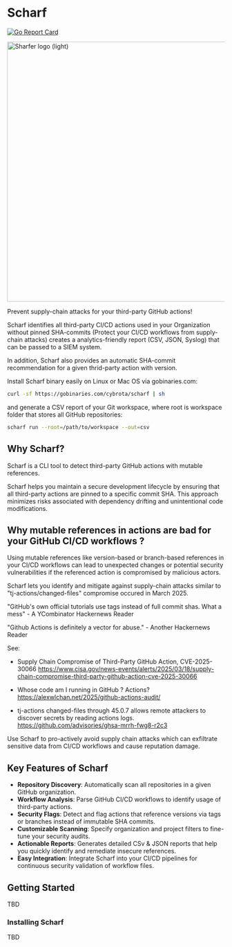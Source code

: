 # Scharf
[![Go Report Card](https://goreportcard.com/badge/github.com/cybrota/sharfer)](https://goreportcard.com/report/github.com/cybrota/sharfer)

<picture width="500">
  <source
    width="600"
    media="(prefers-color-scheme: dark)"
    src="https://github.com/cybrota/sharfer/blob/main/scharf-logo-d.png"
    alt="Scarfer logo (dark)"
  />
  <img
    width="600"
    src="https://github.com/cybrota/sharfer/blob/main/scharf-logo-l.png"
    alt="Sharfer logo (light)"
  />
</picture>


Prevent supply-chain attacks for your third-party GitHub actions!


Scharf identifies all third-party CI/CD actions used in your Organization without pinned SHA-commits (Protect your CI/CD workflows from supply-chain attacks) creates a analytics-friendly report (CSV, JSON, Syslog) that can be passed to a SIEM system.

In addition, Scharf also provides an automatic SHA-commit recommendation for a given thrid-party action with version.

Install Scharf binary easily on Linux or Mac OS via gobinaries.com:

```sh
curl -sf https://gobinaries.com/cybrota/scharf | sh
```

and generate a CSV report of your Git workspace, where root is workspace folder that stores all GitHub repositories:

```sh
scharf run --root=/path/to/workspace --out=csv
```

## Why Scharf?

Scharf is a CLI tool to detect third-party GitHub actions with mutable references.

Scharf helps you maintain a secure development lifecycle by ensuring that all third-party actions are pinned to a specific commit SHA. This approach minimizes risks associated with dependency drifting and unintentional code modifications.

## Why mutable references in actions are bad for your GitHub CI/CD workflows ?

Using mutable references like version-based or branch-based references in your CI/CD workflows can lead to unexpected changes or potential security vulnerabilities if the referenced action is compromised by malicious actors.

Scharf lets you identify and mitigate against supply-chain attacks similar to "tj-actions/changed-files" compromise occured in March 2025.

"GitHub's own official tutorials use tags instead of full commit shas. What a mess" - A YCombinator Hackernews Reader

"Github Actions is definitely a vector for abuse." - Another Hackernews Reader

See:
- Supply Chain Compromise of Third-Party GitHub Action, CVE-2025-30066 https://www.cisa.gov/news-events/alerts/2025/03/18/supply-chain-compromise-third-party-github-action-cve-2025-30066

- Whose code am I running in GitHub ? Actions?https://alexwlchan.net/2025/github-actions-audit/
- tj-actions changed-files through 45.0.7 allows remote attackers to discover secrets by reading actions logs.
https://github.com/advisories/ghsa-mrrh-fwg8-r2c3


Use Scharf to pro-actively avoid supply chain attacks which can exfiltrate sensitive data from CI/CD workflows and cause reputation damage.

## Key Features of Scharf

* **Repository Discovery**: Automatically scan all repositories in a given GitHub organization.
* **Workflow Analysis**: Parse GitHub CI/CD workflows to identify usage of third-party actions.
* **Security Flags**: Detect and flag actions that reference versions via tags or branches instead of immutable SHA commits.
* **Customizable Scanning**: Specify organization and project filters to fine-tune your security audits.
* **Actionable Reports**: Generates detailed CSv & JSON reports that help you quickly identify and remediate insecure references.
* **Easy Integration**: Integrate Scharf into your CI/CD pipelines for continuous security validation of workflow files.


## Getting Started
TBD

### Installing Scharf
TBD

